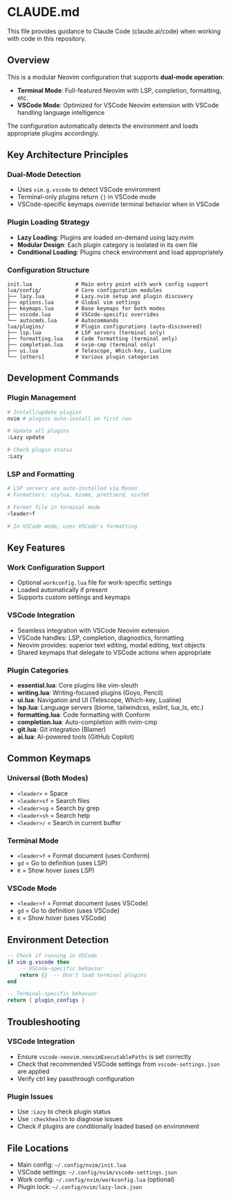 # CLAUDE.md

This file provides guidance to Claude Code (claude.ai/code) when working with code in this repository.

## Overview

This is a modular Neovim configuration that supports **dual-mode operation**:
- **Terminal Mode**: Full-featured Neovim with LSP, completion, formatting, etc.
- **VSCode Mode**: Optimized for VSCode Neovim extension with VSCode handling language intelligence

The configuration automatically detects the environment and loads appropriate plugins accordingly.

## Key Architecture Principles

### Dual-Mode Detection
- Uses `vim.g.vscode` to detect VSCode environment
- Terminal-only plugins return `{}` in VSCode mode
- VSCode-specific keymaps override terminal behavior when in VSCode

### Plugin Loading Strategy
- **Lazy Loading**: Plugins are loaded on-demand using lazy.nvim
- **Modular Design**: Each plugin category is isolated in its own file
- **Conditional Loading**: Plugins check environment and load appropriately

### Configuration Structure

```
init.lua              # Main entry point with work config support
lua/config/           # Core configuration modules
├── lazy.lua          # Lazy.nvim setup and plugin discovery
├── options.lua       # Global vim settings
├── keymaps.lua       # Base keymaps for both modes
├── vscode.lua        # VSCode-specific overrides
└── autocmds.lua      # Autocommands
lua/plugins/          # Plugin configurations (auto-discovered)
├── lsp.lua           # LSP servers (terminal only)
├── formatting.lua    # Code formatting (terminal only)
├── completion.lua    # nvim-cmp (terminal only)
├── ui.lua            # Telescope, Which-key, Lualine
└── [others]          # Various plugin categories
```

## Development Commands

### Plugin Management
```bash
# Install/update plugins
nvim # plugins auto-install on first run

# Update all plugins
:Lazy update

# Check plugin status
:Lazy
```

### LSP and Formatting
```bash
# LSP servers are auto-installed via Mason
# Formatters: stylua, biome, prettierd, nixfmt

# Format file in terminal mode
<leader>f

# In VSCode mode, uses VSCode's formatting
```

## Key Features

### Work Configuration Support
- Optional `workconfig.lua` file for work-specific settings
- Loaded automatically if present
- Supports custom settings and keymaps

### VSCode Integration
- Seamless integration with VSCode Neovim extension
- VSCode handles: LSP, completion, diagnostics, formatting
- Neovim provides: superior text editing, modal editing, text objects
- Shared keymaps that delegate to VSCode actions when appropriate

### Plugin Categories
- **essential.lua**: Core plugins like vim-sleuth
- **writing.lua**: Writing-focused plugins (Goyo, Pencil)
- **ui.lua**: Navigation and UI (Telescope, Which-key, Lualine)
- **lsp.lua**: Language servers (biome, tailwindcss, eslint, lua_ls, etc.)
- **formatting.lua**: Code formatting with Conform
- **completion.lua**: Auto-completion with nvim-cmp
- **git.lua**: Git integration (Blamer)
- **ai.lua**: AI-powered tools (GitHub Copilot)

## Common Keymaps

### Universal (Both Modes)
- `<leader>` = Space
- `<leader>sf` = Search files
- `<leader>sg` = Search by grep
- `<leader>sh` = Search help
- `<leader>/` = Search in current buffer

### Terminal Mode
- `<leader>f` = Format document (uses Conform)
- `gd` = Go to definition (uses LSP)
- `K` = Show hover (uses LSP)

### VSCode Mode
- `<leader>f` = Format document (uses VSCode)
- `gd` = Go to definition (uses VSCode)
- `K` = Show hover (uses VSCode)

## Environment Detection

```lua
-- Check if running in VSCode
if vim.g.vscode then
    -- VSCode-specific behavior
    return {}  -- Don't load terminal plugins
end

-- Terminal-specific behavior
return { plugin_configs }
```

## Troubleshooting

### VSCode Integration
- Ensure `vscode-neovim.neovimExecutablePaths` is set correctly
- Check that recommended VSCode settings from `vscode-settings.json` are applied
- Verify ctrl key passthrough configuration

### Plugin Issues
- Use `:Lazy` to check plugin status
- Use `:checkhealth` to diagnose issues
- Check if plugins are conditionally loaded based on environment

## File Locations

- Main config: `~/.config/nvim/init.lua`
- VSCode settings: `~/.config/nvim/vscode-settings.json`
- Work config: `~/.config/nvim/workconfig.lua` (optional)
- Plugin lock: `~/.config/nvim/lazy-lock.json`